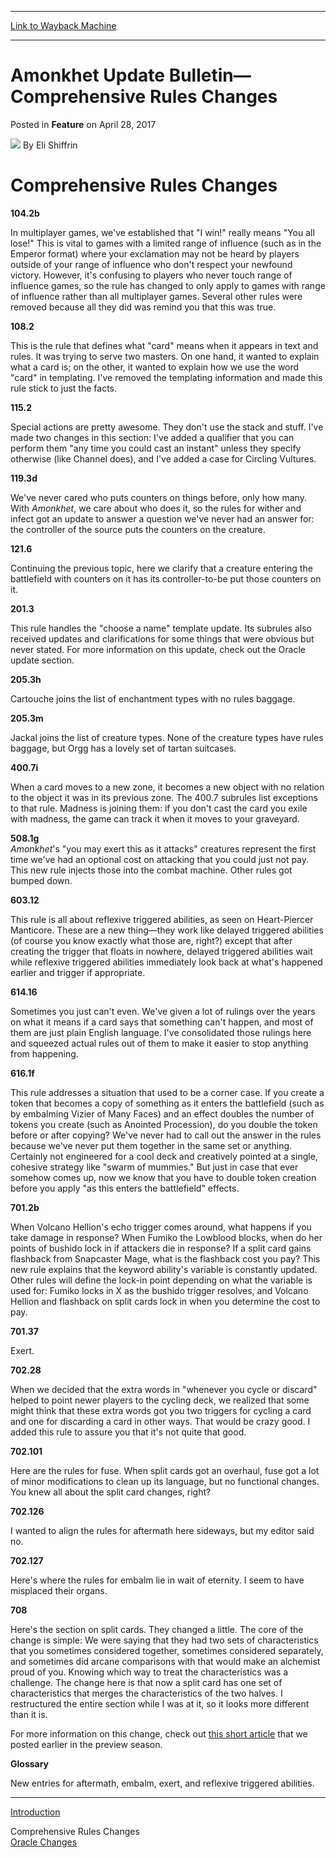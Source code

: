 
---
[Link to Wayback Machine](https://web.archive.org/web/20170608185740/http://magic.wizards.com/en/articles/archive/feature/amonkhet-update-bulletin-comprehensive-rules-changes-2017-04-28)

[_metadata_:wayback_url]:- "http://magic.wizards.com/en/articles/archive/feature/amonkhet-update-bulletin-comprehensive-rules-changes-2017-04-28"
[_metadata_:wayback_raw_url]:- "https://web.archive.org/web/20170608185740id_/http://magic.wizards.com/en/articles/archive/feature/amonkhet-update-bulletin-comprehensive-rules-changes-2017-04-28"
[_metadata_:wayback_capture_timestamp]:- "2017-06-08 18:57:40+00:00"
[_metadata_:description]:- "A review of all the Oracle and Comprehensive Rules changes that come with a new set."
[_metadata_:generator]:- "Drupal 7 (http://drupal.org)"
---


Amonkhet Update Bulletin—Comprehensive Rules Changes
====================================================



 Posted in **Feature**
 on April 28, 2017 






![](https://media.magic.wizards.com/styles/auth_small/public/images/person/authorpic_Eli-Shiffrin.jpg)
By Eli Shiffrin











Comprehensive Rules Changes
===========================


**104.2b**  

In multiplayer games, we've established that "I win!" really means "You all lose!" This is vital to games with a limited range of influence (such as in the Emperor format) where your exclamation may not be heard by players outside of your range of influence who don't respect your newfound victory. However, it's confusing to players who never touch range of influence games, so the rule has changed to only apply to games with range of influence rather than all multiplayer games. Several other rules were removed because all they did was remind you that this was true.


**108.2**  

This is the rule that defines what "card" means when it appears in text and rules. It was trying to serve two masters. On one hand, it wanted to explain what a card is; on the other, it wanted to explain how we use the word "card" in templating. I've removed the templating information and made this rule stick to just the facts.


**115.2**  

Special actions are pretty awesome. They don't use the stack and stuff. I've made two changes in this section: I've added a qualifier that you can perform them "any time you could cast an instant" unless they specify otherwise (like Channel does), and I've added a case for Circling Vultures.


**119.3d**  

We've never cared who puts counters on things before, only how many. With *Amonkhet*, we care about who does it, so the rules for wither and infect got an update to answer a question we've never had an answer for: the controller of the source puts the counters on the creature.


**121.6**  

Continuing the previous topic, here we clarify that a creature entering the battlefield with counters on it has its controller-to-be put those counters on it.


**201.3**  

This rule handles the "choose a name" template update. Its subrules also received updates and clarifications for some things that were obvious but never stated. For more information on this update, check out the Oracle update section.


**205.3h**  

Cartouche joins the list of enchantment types with no rules baggage.


**205.3m**  

Jackal joins the list of creature types. None of the creature types have rules baggage, but Orgg has a lovely set of tartan suitcases.


**400.7i**  

When a card moves to a new zone, it becomes a new object with no relation to the object it was in its previous zone. The 400.7 subrules list exceptions to that rule. Madness is joining them: if you don't cast the card you exile with madness, the game can track it when it moves to your graveyard.


**508.1g**  
*Amonkhet*'s "you may exert this as it attacks" creatures represent the first time we've had an optional cost on attacking that you could just not pay. This new rule injects those into the combat machine. Other rules got bumped down.


**603.12**  

This rule is all about reflexive triggered abilities, as seen on Heart-Piercer Manticore. These are a new thing—they work like delayed triggered abilities (of course you know exactly what those are, right?) except that after creating the trigger that floats in nowhere, delayed triggered abilities wait while reflexive triggered abilities immediately look back at what's happened earlier and trigger if appropriate.


**614.16**  

Sometimes you just can't even. We've given a lot of rulings over the years on what it means if a card says that something can't happen, and most of them are just plain English language. I've consolidated those rulings here and squeezed actual rules out of them to make it easier to stop anything from happening.


**616.1f**  

This rule addresses a situation that used to be a corner case. If you create a token that becomes a copy of something as it enters the battlefield (such as by embalming Vizier of Many Faces) and an effect doubles the number of tokens you create (such as Anointed Procession), do you double the token before or after copying? We've never had to call out the answer in the rules because we've never put them together in the same set or anything. Certainly not engineered for a cool deck and creatively pointed at a single, cohesive strategy like "swarm of mummies." But just in case that ever somehow comes up, now we know that you have to double token creation before you apply "as this enters the battlefield" effects.


**701.2b**  

When Volcano Hellion's echo trigger comes around, what happens if you take damage in response? When Fumiko the Lowblood blocks, when do her points of bushido lock in if attackers die in response? If a split card gains flashback from Snapcaster Mage, what is the flashback cost you pay? This new rule explains that the keyword ability's variable is constantly updated. Other rules will define the lock-in point depending on what the variable is used for: Fumiko locks in X as the bushido trigger resolves, and Volcano Hellion and flashback on split cards lock in when you determine the cost to pay.


**701.37**  

Exert.


**702.28**  

When we decided that the extra words in "whenever you cycle or discard" helped to point newer players to the cycling deck, we realized that some might think that these extra words got you two triggers for cycling a card and one for discarding a card in other ways. That would be crazy good. I added this rule to assure you that it's not quite that good.


**702.101**  

Here are the rules for fuse. When split cards got an overhaul, fuse got a lot of minor modifications to clean up its language, but no functional changes. You knew all about the split card changes, right?


**702.126**  

I wanted to align the rules for aftermath here sideways, but my editor said no.


**702.127**  

Here's where the rules for embalm lie in wait of eternity. I seem to have misplaced their organs.


**708**  

Here's the section on split cards. They changed a little. The core of the change is simple: We were saying that they had two sets of characteristics that you sometimes considered together, sometimes considered separately, and sometimes did arcane comparisons with that would make an alchemist proud of you. Knowing which way to treat the characteristics was a challenge. The change here is that now a split card has one set of characteristics that merges the characteristics of the two halves. I restructured the entire section while I was at it, so it looks more different than it is.


For more information on this change, check out [this short article](http://magic.wizards.com/en/articles/archive/news/amonkhet-split-card-rules-changes-2017-04-04) that we posted earlier in the preview season.


**Glossary**  

New entries for aftermath, embalm, exert, and reflexive triggered abilities.




---

[Introduction](http://magic.wizards.com/en/node/1153576)  

Comprehensive Rules Changes  
[Oracle Changes](http://magic.wizards.com/en/node/1153581)







